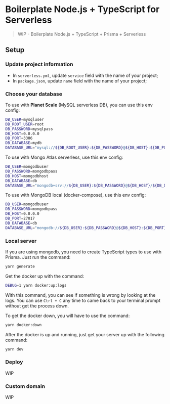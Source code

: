 # Boilerplate Node.js + TypeScript for Serverless

> WIP - Boilerplate Node.js + TypeScript + Prisma + Serverless

## Setup

### Update project information

- In `serverless.yml`, update `service` field with the name of your project;
- In `package.json`, update `name` field with the name of your project;

### Choose your database

To use with **Planet Scale** (MySQL serverless DB), you can use this env config:

```zsh
DB_USER=mysqluser
DB_ROOT_USER=root
DB_PASSWORD=mysqlpass
DB_HOST=0.0.0.0
DB_PORT=3306
DB_DATABASE=mydb
DATABASE_URL="mysql://${DB_ROOT_USER}:${DB_PASSWORD}@${DB_HOST}:${DB_PORT}/${DB_DATABASE}"
```

To use with Mongo Atlas serverless, use this env config:

```zsh
DB_USER=mongodbuser
DB_PASSWORD=mongodbpass
DB_HOST=mongodbhost
DB_DATABASE=db
DATABASE_URL="mongodb+srv://${DB_USER}:${DB_PASSWORD}@${DB_HOST}/${DB_DATABASE}?retryWrites=true&w=majority"
```

To use with MongoDB local (docker-compose), use this env config:

```zsh
DB_USER=mongodbuser
DB_PASSWORD=mongodbpass
DB_HOST=0.0.0.0
DB_PORT=27017
DB_DATABASE=db
DATABASE_URL="mongodb://${DB_USER}:${DB_PASSWORD}@${DB_HOST}:${DB_PORT}/${DB_DATABASE}?authSource=admin&retryWrites=true&w=majority"
```

### Local server

If you are using mongodb, you need to create TypeScript types to use with Prisma. Just run the command:

```zsh
yarn generate
```

Get the docker up with the command:

```zsh
DEBUG=1 yarn docker:up:logs
```

With this command, you can see if something is wrong by looking at the logs.
You can use `Ctrl + C` any time to came back to your terminal prompt without
get the process down.

To get the docker down, you will have to use the command:

```zsh
yarn docker:down
```

After the docker is up and running, just get your server up with the following command:

```zsh
yarn dev
```

### Deploy

WIP

### Custom domain

WIP
